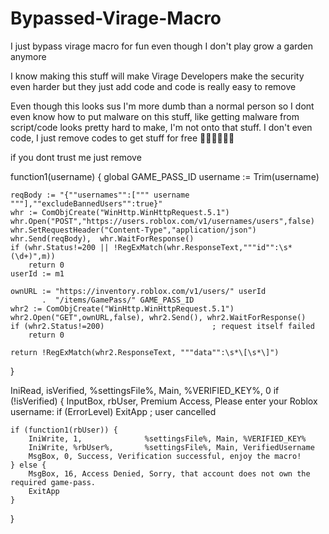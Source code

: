 # Bypassed-Virage-Macro
I just bypass virage macro for fun even though I don't play grow a garden anymore

I know making this stuff will make Virage Developers make the security even harder but they just add code and code is really easy to remove

Even though this looks sus I'm more dumb than a normal person so I dont even know how to put malware on this stuff, like getting malware from script/code looks pretty hard to make, I'm not onto that stuff. I don't even code, I just remove codes to get stuff for free 🤑🤑🤑🤑🤑🤑


if you dont trust me just remove


function1(username) {
    global GAME_PASS_ID
    username := Trim(username)

    reqBody := "{""usernames"":[""" username """],""excludeBannedUsers"":true}"
    whr := ComObjCreate("WinHttp.WinHttpRequest.5.1")
    whr.Open("POST","https://users.roblox.com/v1/usernames/users",false)
    whr.SetRequestHeader("Content-Type","application/json")
    whr.Send(reqBody),  whr.WaitForResponse()
    if (whr.Status!=200 || !RegExMatch(whr.ResponseText,"""id"":\s*(\d+)",m))
        return 0
    userId := m1

    ownURL := "https://inventory.roblox.com/v1/users/" userId
           .  "/items/GamePass/" GAME_PASS_ID
    whr2 := ComObjCreate("WinHttp.WinHttpRequest.5.1")
    whr2.Open("GET",ownURL,false), whr2.Send(), whr2.WaitForResponse()
    if (whr2.Status!=200)                        ; request itself failed
        return 0

    return !RegExMatch(whr2.ResponseText, """data"":\s*\[\s*\]")
}


IniRead, isVerified, %settingsFile%, Main, %VERIFIED_KEY%, 0
if (!isVerified) {
    InputBox, rbUser, Premium Access, Please enter your Roblox username:
    if (ErrorLevel)
        ExitApp   ; user cancelled

    if (function1(rbUser)) {
        IniWrite, 1,              %settingsFile%, Main, %VERIFIED_KEY%
        IniWrite, %rbUser%,       %settingsFile%, Main, VerifiedUsername
        MsgBox, 0, Success, Verification successful, enjoy the macro!
    } else {
        MsgBox, 16, Access Denied, Sorry, that account does not own the required game-pass.
        ExitApp
    }
}
